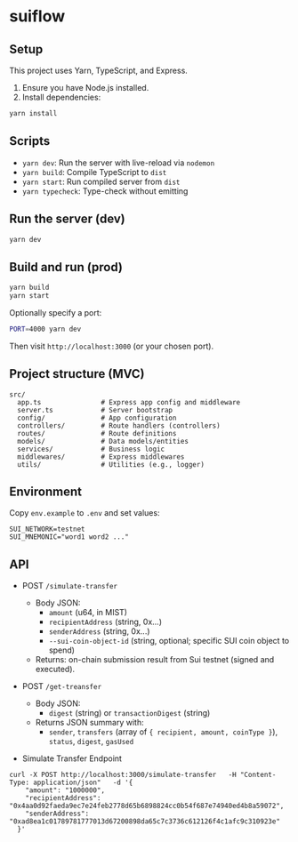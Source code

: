 # suiflow

## Setup

This project uses Yarn, TypeScript, and Express.

1. Ensure you have Node.js installed.
2. Install dependencies:

```bash
yarn install
```

## Scripts

- `yarn dev`: Run the server with live-reload via `nodemon`
- `yarn build`: Compile TypeScript to `dist`
- `yarn start`: Run compiled server from `dist`
- `yarn typecheck`: Type-check without emitting

## Run the server (dev)

```bash
yarn dev
```

## Build and run (prod)

```bash
yarn build
yarn start
```

Optionally specify a port:

```bash
PORT=4000 yarn dev
```

Then visit `http://localhost:3000` (or your chosen port).

## Project structure (MVC)

```
src/
  app.ts               # Express app config and middleware
  server.ts            # Server bootstrap
  config/              # App configuration
  controllers/         # Route handlers (controllers)
  routes/              # Route definitions
  models/              # Data models/entities
  services/            # Business logic
  middlewares/         # Express middlewares
  utils/               # Utilities (e.g., logger)
```

## Environment

Copy `env.example` to `.env` and set values:

```
SUI_NETWORK=testnet
SUI_MNEMONIC="word1 word2 ..."
```

## API

- POST `/simulate-transfer`
  - Body JSON:
    - `amount` (u64, in MIST)
    - `recipientAddress` (string, 0x...)
    - `senderAddress` (string, 0x...)
    - `--sui-coin-object-id` (string, optional; specific SUI coin object to spend)
  - Returns: on-chain submission result from Sui testnet (signed and executed).


- POST `/get-treansfer`
  - Body JSON:
    - `digest` (string) or `transactionDigest` (string)
  - Returns JSON summary with:
    - `sender`, `transfers` (array of `{ recipient, amount, coinType }`), `status`, `digest`, `gasUsed`



- Simulate Transfer Endpoint


```
curl -X POST http://localhost:3000/simulate-transfer   -H "Content-Type: application/json"   -d '{
    "amount": "1000000",
    "recipientAddress": "0x4aa0d92faeda9ec7e24feb2778d65b6898824cc0b54f687e74940ed4b8a59072",
    "senderAddress": "0xad8ea1c01789781777013d67200898da65c7c3736c612126f4c1afc9c310923e"
  }'
```